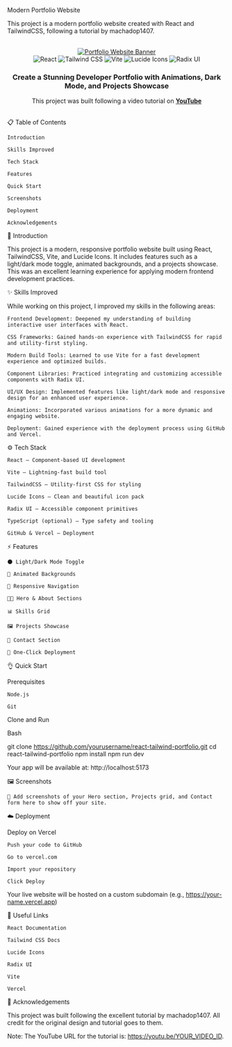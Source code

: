 Modern Portfolio Website

This project is a modern portfolio website created with React and TailwindCSS, following a tutorial by machadop1407.

<div align="center">
    <br />
      <a href="https://youtu.be/YOUR_VIDEO_ID" target="_blank">
      <img src="./banner.png" alt="Portfolio Website Banner">
      </a>
    <br />

<div>
    <img src="https://img.shields.io/badge/-React-61DAFB?style=for-the-badge&logo=react&logoColor=black" alt="React" />
    <img src="https://img.shields.io/badge/-TailwindCSS-06B6D4?style=for-the-badge&logo=tailwindcss" alt="Tailwind CSS" />
    <img src="https://img.shields.io/badge/-Vite-646CFF?style=for-the-badge&logo=vite&logoColor=white" alt="Vite" />
    <img src="https://img.shields.io/badge/-Lucide Icons-FD4D4D?style=for-the-badge&logo=lucide" alt="Lucide Icons" />
    <img src="https://img.shields.io/badge/-Radix UI-9D4EDD?style=for-the-badge&logo=data:image/svg+xml;base64..." alt="Radix UI" />
</div>

<h3 align="center">Create a Stunning Developer Portfolio with Animations, Dark Mode, and Projects Showcase</h3>

<div align="center">
    This project was built following a video tutorial on
    <a href="https://youtu.be/YOUR_VIDEO_ID" target="_blank"><b>YouTube</b></a>
</div>

<br />

</div>

📋 Table of Contents

    Introduction

    Skills Improved

    Tech Stack

    Features

    Quick Start

    Screenshots

    Deployment

    Acknowledgements

🚀 Introduction

This project is a modern, responsive portfolio website built using React, TailwindCSS, Vite, and Lucide Icons. It includes features such as a light/dark mode toggle, animated backgrounds, and a projects showcase. This was an excellent learning experience for applying modern frontend development practices.

✨ Skills Improved

While working on this project, I improved my skills in the following areas:

    Frontend Development: Deepened my understanding of building interactive user interfaces with React.

    CSS Frameworks: Gained hands-on experience with TailwindCSS for rapid and utility-first styling.

    Modern Build Tools: Learned to use Vite for a fast development experience and optimized builds.

    Component Libraries: Practiced integrating and customizing accessible components with Radix UI.

    UI/UX Design: Implemented features like light/dark mode and responsive design for an enhanced user experience.

    Animations: Incorporated various animations for a more dynamic and engaging website.

    Deployment: Gained experience with the deployment process using GitHub and Vercel.

⚙️ Tech Stack

    React – Component-based UI development

    Vite – Lightning-fast build tool

    TailwindCSS – Utility-first CSS for styling

    Lucide Icons – Clean and beautiful icon pack

    Radix UI – Accessible component primitives

    TypeScript (optional) – Type safety and tooling

    GitHub & Vercel – Deployment

⚡️ Features

    🌑 Light/Dark Mode Toggle

    💫 Animated Backgrounds

    📱 Responsive Navigation

    👨‍💻 Hero & About Sections

    📊 Skills Grid

    🖼️ Projects Showcase

    📩 Contact Section

    🚀 One-Click Deployment

👌 Quick Start

Prerequisites

    Node.js

    Git

Clone and Run

Bash

git clone https://github.com/yourusername/react-tailwind-portfolio.git
cd react-tailwind-portfolio
npm install
npm run dev

Your app will be available at: http://localhost:5173

🖼️ Screenshots

    📸 Add screenshots of your Hero section, Projects grid, and Contact form here to show off your site.

☁️ Deployment

Deploy on Vercel

    Push your code to GitHub

    Go to vercel.com

    Import your repository

    Click Deploy

Your live website will be hosted on a custom subdomain (e.g., https://your-name.vercel.app)

🔗 Useful Links

    React Documentation

    Tailwind CSS Docs

    Lucide Icons

    Radix UI

    Vite

    Vercel

🙏 Acknowledgements

This project was built following the excellent tutorial by machadop1407. All credit for the original design and tutorial goes to them.

Note: The YouTube URL for the tutorial is: https://youtu.be/YOUR_VIDEO_ID.